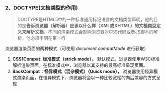### 2、DOCTYPE(文档类型的作用)
> DOCTYPE是HTML5中的一种标准通用标记语言的文档类型声明，他的目的是**告诉浏览器（解析器）应该以什么样（XML或XHTML）的文档类型定义来解析文档**，不同的渲染模式会影响浏览器对CSS代码或者JS脚本的解析，他必须申明在第一行

浏览器渲染页面的两种模式（可使用 *document.compatMode* 进行获取）

1. **CSS1Compat: 标准模式（strick mode），** 默认模式，浏览器使用W3C标准解析渲染页面。在标准模式中，浏览器以其支持的最高标准呈现页面。
2. **BackCompat：怪异模式（混杂模式）（Quick mode），** 浏览器使用怪异模式渲染页面，在怪异模式下，浏览器将会以一种比较宽松的向后兼容的方式呈现

